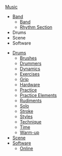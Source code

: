<div>
  <a href="#music" data-toggle="collapse" aria-expanded="true">
    Music
    <i class="fa" aria-hidden="true"></i>
  </a>
</div>
<ul id="music" class="collapse show">
  <li>
    <a href="#band" data-toggle="collapse" aria-expanded="true">
      Band
      <i class="fa" aria-hidden="true"></i>
    </a>
    <ul id="band" class="collapse show">
      <li>
        <a href="/band/band">Band</a>
      </li>
      <li>
        <a href="/band/rhythm-section">Rhythm Section</a>
      </li>
    </ul>
  </li>
  <li>Drums</li>
  <li>Scene</li>
  <li>Software</li>
</ul>
<!-- use collapsed class to collapse a list -->

* [Drums](/drums/)
  * [Brushes](/drums/brushes)
  * [Drummers](/drums/drummers)
  * [Dynamics](/drums/dynamics)
  * [Exercises](/drums/exercises)
  * [Grip](/drums/grip)
  * [Hardware](/drums/hardware)
  * [Practice](/drums/practice)
  * [Practice Elements](/drums/practice-elements)
  * [Rudiments](/drums/rudiments)
  * [Solo](/drums/solo)
  * [Stroke](/drums/stroke)
  * [Styles](/drums/styles)
  * [Technique](/drums/technique)
  * [Time](/drums/time)
  * [Warm-up](/drums/warmup)
* [Scene](/scene)
* [Software](/software/)
  * [Online](/software/online_services)
